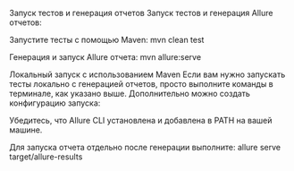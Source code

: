 Запуск тестов и генерация отчетов
Запуск тестов и генерация Allure отчетов:

Запустите тесты с помощью Maven:
mvn clean test

Генерация и запуск Allure отчета:
mvn allure:serve


Локальный запуск с использованием Maven
Если вам нужно запускать тесты локально с генерацией отчетов, просто выполните команды в терминале, как указано выше. Дополнительно можно создать конфигурацию запуска:

Убедитесь, что Allure CLI установлена и добавлена в PATH на вашей машине.

Для запуска отчета отдельно после генерации выполните:
allure serve target/allure-results